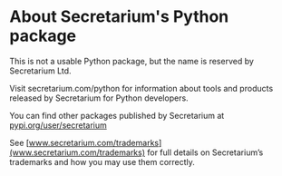 # About Secretarium's Python package

This is not a usable Python package, but the name is reserved by Secretarium Ltd.

Visit secretarium.com/python for information about tools and products released by Secretarium for Python developers.

You can find other packages published by Secretarium at [pypi.org/user/secretarium](pypi.org/user/secretarium)

See [www.secretarium.com/trademarks](www.secretarium.com/trademarks) for full details on Secretarium’s trademarks and how you may use them correctly.
